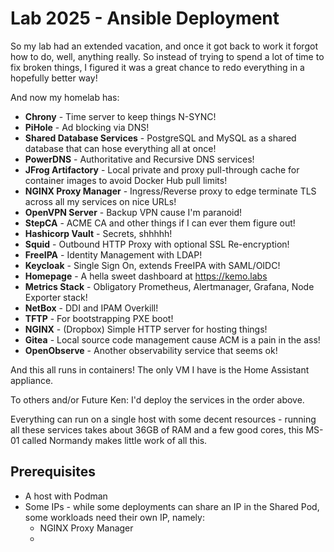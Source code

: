 # Lab 2025 - Ansible Deployment

So my lab had an extended vacation, and once it got back to work it forgot how to do, well, anything really.  So instead of trying to spend a lot of time to fix broken things, I figured it was a great chance to redo everything in a hopefully better way!

And now my homelab has:

- **Chrony** - Time server to keep things N-SYNC!
- **PiHole** - Ad blocking via DNS!
- **Shared Database Services** - PostgreSQL and MySQL as a shared database that can hose everything all at once!
- **PowerDNS** - Authoritative and Recursive DNS services!
- **JFrog Artifactory** - Local private and proxy pull-through cache for container images to avoid Docker Hub pull limits!
- **NGINX Proxy Manager** - Ingress/Reverse proxy to edge terminate TLS across all my services on nice URLs!
- **OpenVPN Server** - Backup VPN cause I'm paranoid!
- **StepCA** - ACME CA and other things if I can ever them figure out!
- **Hashicorp Vault** - Secrets, shhhhh!
- **Squid** - Outbound HTTP Proxy with optional SSL Re-encryption!
- **FreeIPA** - Identity Management with LDAP!
- **Keycloak** - Single Sign On, extends FreeIPA with SAML/OIDC!
- **Homepage** - A hella sweet dashboard at https://kemo.labs
- **Metrics Stack** - Obligatory Prometheus, Alertmanager, Grafana, Node Exporter stack!
- **NetBox** - DDI and IPAM Overkill!
- **TFTP** - For bootstrapping PXE boot!
- **NGINX** - (Dropbox) Simple HTTP server for hosting things!
- **Gitea** - Local source code management cause ACM is a pain in the ass!
- **OpenObserve** - Another observability service that seems ok!

And this all runs in containers!  The only VM I have is the Home Assistant appliance.

To others and/or Future Ken: I'd deploy the services in the order above.

Everything can run on a single host with some decent resources - running all these services takes about 36GB of RAM and a few good cores, this MS-01 called Normandy makes little work of all this.

## Prerequisites

- A host with Podman
- Some IPs - while some deployments can share an IP in the Shared Pod, some workloads need their own IP, namely:
  - NGINX Proxy Manager
  - 